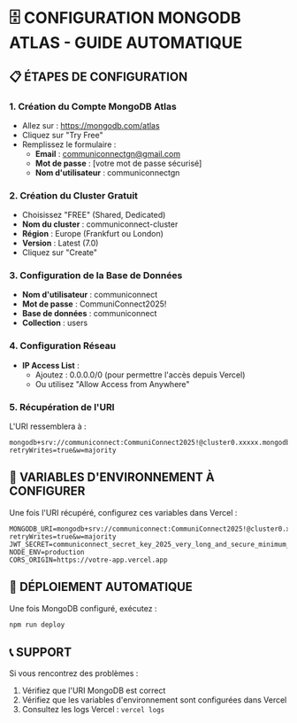 # 🗄️ CONFIGURATION MONGODB ATLAS - GUIDE AUTOMATIQUE

## 📋 **ÉTAPES DE CONFIGURATION**

### **1. Création du Compte MongoDB Atlas**
- Allez sur : https://mongodb.com/atlas
- Cliquez sur "Try Free"
- Remplissez le formulaire :
  - **Email** : communiconnectgn@gmail.com
  - **Mot de passe** : [votre mot de passe sécurisé]
  - **Nom d'utilisateur** : communiconnectgn

### **2. Création du Cluster Gratuit**
- Choisissez "FREE" (Shared, Dedicated)
- **Nom du cluster** : communiconnect-cluster
- **Région** : Europe (Frankfurt ou London)
- **Version** : Latest (7.0)
- Cliquez sur "Create"

### **3. Configuration de la Base de Données**
- **Nom d'utilisateur** : communiconnect
- **Mot de passe** : CommuniConnect2025!
- **Base de données** : communiconnect
- **Collection** : users

### **4. Configuration Réseau**
- **IP Access List** : 
  - Ajoutez : 0.0.0.0/0 (pour permettre l'accès depuis Vercel)
  - Ou utilisez "Allow Access from Anywhere"

### **5. Récupération de l'URI**
L'URI ressemblera à :
```
mongodb+srv://communiconnect:CommuniConnect2025!@cluster0.xxxxx.mongodb.net/communiconnect?retryWrites=true&w=majority
```

## 🔧 **VARIABLES D'ENVIRONNEMENT À CONFIGURER**

Une fois l'URI récupéré, configurez ces variables dans Vercel :

```env
MONGODB_URI=mongodb+srv://communiconnect:CommuniConnect2025!@cluster0.xxxxx.mongodb.net/communiconnect?retryWrites=true&w=majority
JWT_SECRET=communiconnect_secret_key_2025_very_long_and_secure_minimum_32_characters
NODE_ENV=production
CORS_ORIGIN=https://votre-app.vercel.app
```

## 🚀 **DÉPLOIEMENT AUTOMATIQUE**

Une fois MongoDB configuré, exécutez :
```bash
npm run deploy
```

## 📞 **SUPPORT**

Si vous rencontrez des problèmes :
1. Vérifiez que l'URI MongoDB est correct
2. Vérifiez que les variables d'environnement sont configurées dans Vercel
3. Consultez les logs Vercel : `vercel logs` 